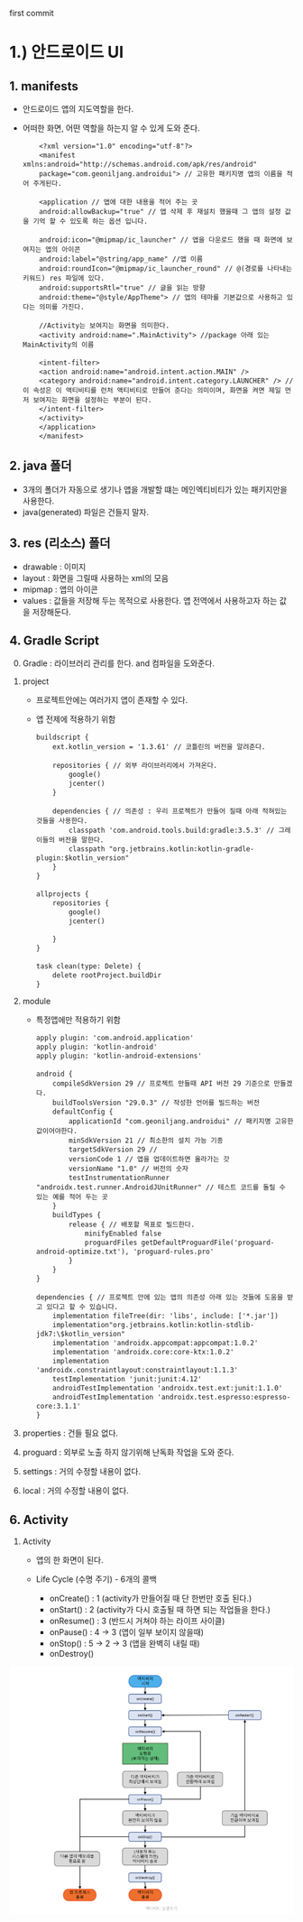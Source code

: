 first commit

# 1.) 안드로이드 UI

## 1. manifests

- 안드로이드 앱의 지도역할을 한다.
- 어떠한 화면, 어떤 역할을 하는지 알 수 있게 도와 준다.

  ```code
      <?xml version="1.0" encoding="utf-8"?>
      <manifest xmlns:android="http://schemas.android.com/apk/res/android"
      package="com.geoniljang.androidui"> // 고유한 패키지명 앱의 이름을 적어 주게된다.

      <application // 앱에 대한 내용을 적어 주는 곳
      android:allowBackup="true" // 앱 삭제 후 재설치 했을때 그 앱의 설정 값을 기억 할 수 있도록 하는 옵션 입니다.

      android:icon="@mipmap/ic_launcher" // 앱을 다운로드 했을 때 화면에 보여지는 앱의 아이콘
      android:label="@string/app_name" //앱 이름
      android:roundIcon="@mipmap/ic_launcher_round" // @(경로를 나타내는 키워드) res 파일에 있다.
      android:supportsRtl="true" // 글을 읽는 방향
      android:theme="@style/AppTheme"> // 앱의 테마를 기본값으로 사용하고 있다는 의미를 가진다.

      //Activity는 보여지는 화면을 의미한다.
      <activity android:name=".MainActivity"> //package 아래 있는 MainActivity의 이름

      <intent-filter>
      <action android:name="android.intent.action.MAIN" />
      <category android:name="android.intent.category.LAUNCHER" /> // 이 속성은 이 액티비티를 런처 액티비티로 만들어 준다는 의미이며, 화면을 켜면 제일 먼저 보여지는 화면을 설정하는 부분이 된다.
      </intent-filter>
      </activity>
      </application>
      </manifest>
  ```

## 2. java 폴더

- 3개의 폴더가 자동으로 생기나 앱을 개발할 떄는 메인엑티비티가 있는 패키지만을 사용한다.
- java(generated) 파일은 건들지 말자.

## 3. res (리소스) 폴더

- drawable : 이미지
- layout : 화면을 그릴때 사용하는 xml의 모음
- mipmap : 앱의 아이콘
- values : 값들을 저장해 두는 목적으로 사용한다. 앱 전역에서 사용하고자 하는 값을 저장해둔다.

## 4. Gradle Script

0.  Gradle : 라이브러리 관리를 한다. and 컴파일을 도와준다.
1.  project

    - 프로젝트안에는 여러가지 앱이 존재할 수 있다.
    - 앱 전제에 적용하기 위함

      ```code
      buildscript {
          ext.kotlin_version = '1.3.61' // 코틀린의 버전을 알려준다.

          repositories { // 외부 라이브러리에서 가져온다.
              google()
              jcenter()
          }

          dependencies { // 의존성 : 우리 프로젝트가 만들어 질때 아래 적혀있는 것들을 사용한다.
              classpath 'com.android.tools.build:gradle:3.5.3' // 그레이들의 버전을 말한다.
              classpath "org.jetbrains.kotlin:kotlin-gradle-plugin:$kotlin_version"
          }
      }

      allprojects {
          repositories {
              google()
              jcenter()

          }
      }

      task clean(type: Delete) {
          delete rootProject.buildDir
      }
      ```

1.  module

    - 특정앱에만 적용하기 위함

      ```code
      apply plugin: 'com.android.application'
      apply plugin: 'kotlin-android'
      apply plugin: 'kotlin-android-extensions'

      android {
          compileSdkVersion 29 // 프로젝트 만들때 API 버전 29 기준으로 만들겠다.
          buildToolsVersion "29.0.3" // 작성한 언어를 빌드하는 버전
          defaultConfig {
              applicationId "com.geoniljang.androidui" // 패키지명 고유한 값이어야한다.
              minSdkVersion 21 // 최소한의 설치 가능 기종
              targetSdkVersion 29 //
              versionCode 1 // 앱을 업데이트하면 올라가는 갓
              versionName "1.0" // 버전의 숫자
              testInstrumentationRunner "androidx.test.runner.AndroidJUnitRunner" // 테스트 코드를 돌릴 수 있는 예를 적어 두는 곳
          }
          buildTypes {
              release { // 배포할 목표로 빌드한다.
                  minifyEnabled false
                  proguardFiles getDefaultProguardFile('proguard-android-optimize.txt'), 'proguard-rules.pro'
              }
          }
      }

      dependencies { // 프로젝트 안에 있는 앱의 의존성 아래 있는 것들에 도움을 받고 있다고 할 수 있습니다.
          implementation fileTree(dir: 'libs', include: ['*.jar'])
          implementation"org.jetbrains.kotlin:kotlin-stdlib-jdk7:\$kotlin_version"
          implementation 'androidx.appcompat:appcompat:1.0.2'
          implementation 'androidx.core:core-ktx:1.0.2'
          implementation 'androidx.constraintlayout:constraintlayout:1.1.3'
          testImplementation 'junit:junit:4.12'
          androidTestImplementation 'androidx.test.ext:junit:1.1.0'
          androidTestImplementation 'androidx.test.espresso:espresso-core:3.1.1'
      }
      ```

1.  properties : 건들 필요 없다.
1.  proguard : 외부로 노출 하지 않기위해 난독화 작업을 도와 준다.
1.  settings : 거의 수정할 내용이 없다.
1.  local : 거의 수정할 내용이 없다.

## 6. Activity

1. Activity

   - 앱의 한 화면이 된다.
   - Life Cycle (수명 주기) - 6개의 콜백

     - onCreate() : 1 (activity가 만들어질 때 단 한번만 호출 된다.)
     - onStart() : 2 (activity가 다시 호출될 때 하면 되는 작업들을 한다.)
     - onResume() : 3 (반드시 거쳐야 하는 라이프 사이클)
     - onPause() : 4 -> 3 (앱이 일부 보이지 않을때)
     - onStop() : 5 -> 2 -> 3 (앱을 완벽히 내릴 때)
     - onDestroy()

![LifeCycle](./lifecycle.png)
